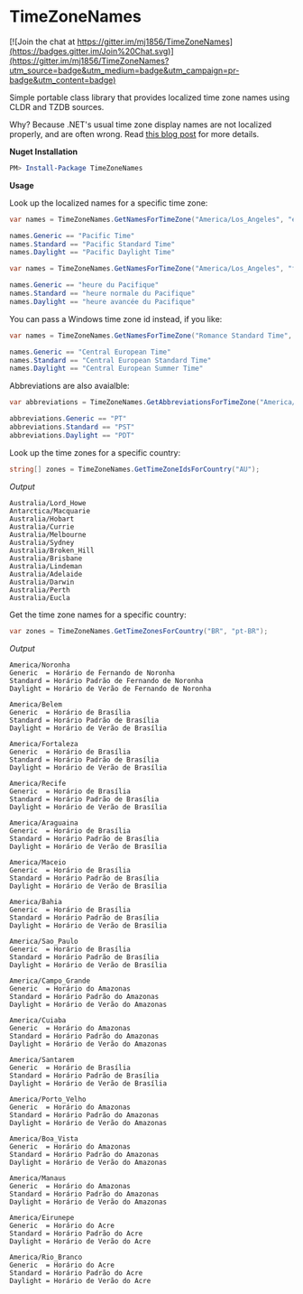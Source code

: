 TimeZoneNames
=============

[![Join the chat at https://gitter.im/mj1856/TimeZoneNames](https://badges.gitter.im/Join%20Chat.svg)](https://gitter.im/mj1856/TimeZoneNames?utm_source=badge&utm_medium=badge&utm_campaign=pr-badge&utm_content=badge)

Simple portable class library that provides localized time zone names using CLDR and TZDB sources.

Why?  Because .NET's usual time zone display names are not localized properly, and are often wrong.
Read [this blog post](http://codeofmatt.com/2014/12/26/localized-time-zone-names-in-net/) for more details.

**Nuget Installation**
```powershell
PM> Install-Package TimeZoneNames
```

**Usage**

Look up the localized names for a specific time zone:
```csharp
var names = TimeZoneNames.GetNamesForTimeZone("America/Los_Angeles", "en-US");

names.Generic == "Pacific Time"
names.Standard == "Pacific Standard Time"
names.Daylight == "Pacific Daylight Time"
```

```csharp
var names = TimeZoneNames.GetNamesForTimeZone("America/Los_Angeles", "fr-CA");

names.Generic == "heure du Pacifique"
names.Standard == "heure normale du Pacifique"
names.Daylight == "heure avancée du Pacifique"
```

You can pass a Windows time zone id instead, if you like:
```csharp
var names = TimeZoneNames.GetNamesForTimeZone("Romance Standard Time", "en-GB");

names.Generic == "Central European Time"
names.Standard == "Central European Standard Time"
names.Daylight == "Central European Summer Time"
```

Abbreviations are also avaialble:
```csharp
var abbreviations = TimeZoneNames.GetAbbreviationsForTimeZone("America/Los_Angeles", "en-US");

abbreviations.Generic == "PT"
abbreviations.Standard == "PST"
abbreviations.Daylight == "PDT"
```

Look up the time zones for a specific country:
```csharp
string[] zones = TimeZoneNames.GetTimeZoneIdsForCountry("AU");
```
*Output*
```
Australia/Lord_Howe
Antarctica/Macquarie
Australia/Hobart
Australia/Currie
Australia/Melbourne
Australia/Sydney
Australia/Broken_Hill
Australia/Brisbane
Australia/Lindeman
Australia/Adelaide
Australia/Darwin
Australia/Perth
Australia/Eucla
```

Get the time zone names for a specific country:
```csharp
var zones = TimeZoneNames.GetTimeZonesForCountry("BR", "pt-BR");
```
*Output*
```
America/Noronha
Generic  = Horário de Fernando de Noronha
Standard = Horário Padrão de Fernando de Noronha
Daylight = Horário de Verão de Fernando de Noronha

America/Belem
Generic  = Horário de Brasília
Standard = Horário Padrão de Brasília
Daylight = Horário de Verão de Brasília

America/Fortaleza
Generic  = Horário de Brasília
Standard = Horário Padrão de Brasília
Daylight = Horário de Verão de Brasília

America/Recife
Generic  = Horário de Brasília
Standard = Horário Padrão de Brasília
Daylight = Horário de Verão de Brasília

America/Araguaina
Generic  = Horário de Brasília
Standard = Horário Padrão de Brasília
Daylight = Horário de Verão de Brasília

America/Maceio
Generic  = Horário de Brasília
Standard = Horário Padrão de Brasília
Daylight = Horário de Verão de Brasília

America/Bahia
Generic  = Horário de Brasília
Standard = Horário Padrão de Brasília
Daylight = Horário de Verão de Brasília

America/Sao_Paulo
Generic  = Horário de Brasília
Standard = Horário Padrão de Brasília
Daylight = Horário de Verão de Brasília

America/Campo_Grande
Generic  = Horário do Amazonas
Standard = Horário Padrão do Amazonas
Daylight = Horário de Verão do Amazonas

America/Cuiaba
Generic  = Horário do Amazonas
Standard = Horário Padrão do Amazonas
Daylight = Horário de Verão do Amazonas

America/Santarem
Generic  = Horário de Brasília
Standard = Horário Padrão de Brasília
Daylight = Horário de Verão de Brasília

America/Porto_Velho
Generic  = Horário do Amazonas
Standard = Horário Padrão do Amazonas
Daylight = Horário de Verão do Amazonas

America/Boa_Vista
Generic  = Horário do Amazonas
Standard = Horário Padrão do Amazonas
Daylight = Horário de Verão do Amazonas

America/Manaus
Generic  = Horário do Amazonas
Standard = Horário Padrão do Amazonas
Daylight = Horário de Verão do Amazonas

America/Eirunepe
Generic  = Horário do Acre
Standard = Horário Padrão do Acre
Daylight = Horário de Verão do Acre

America/Rio_Branco
Generic  = Horário do Acre
Standard = Horário Padrão do Acre
Daylight = Horário de Verão do Acre
```
